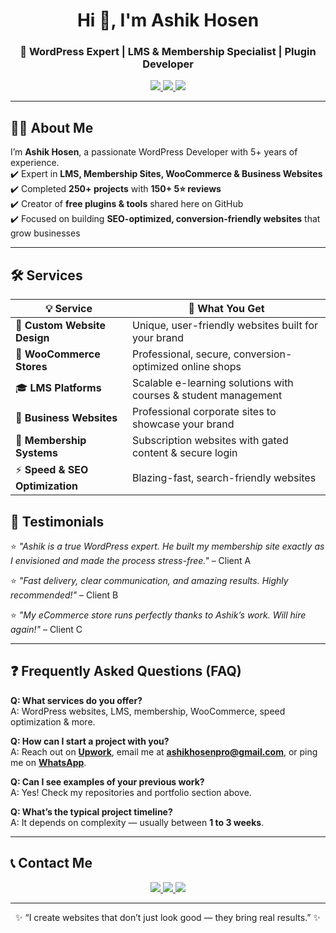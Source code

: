 <!-- HERO SECTION -->
<h1 align="center">Hi 👋, I'm Ashik Hosen</h1>
<h3 align="center">🚀 WordPress Expert | LMS & Membership Specialist | Plugin Developer</h3>

<p align="center">
  <a href="mailto:ashikhosenpro@gmail.com">
    <img src="https://img.shields.io/badge/📩%20Book%20a%20Free%20Call-blue?style=for-the-badge"/>
  </a>
  <a href="https://www.upwork.com/freelancers/~0149dca64e097bb32f">
    <img src="https://img.shields.io/badge/💼%20Hire%20Me%20on%20Upwork-6fda44?style=for-the-badge&logo=upwork&logoColor=white"/>
  </a>
  <a href="https://wa.me/8801728827863">
    <img src="https://img.shields.io/badge/💬%20WhatsApp-25D366?style=for-the-badge&logo=whatsapp&logoColor=white"/>
  </a>
</p>

---

## 👨‍💻 About Me  
I’m **Ashik Hosen**, a passionate WordPress Developer with 5+ years of experience.  
✔️ Expert in **LMS, Membership Sites, WooCommerce & Business Websites**  
✔️ Completed **250+ projects** with **150+ 5⭐ reviews**  
✔️ Creator of **free plugins & tools** shared here on GitHub  
✔️ Focused on building **SEO-optimized, conversion-friendly websites** that grow businesses  

---

## 🛠️ Services  

| 💡 Service | 📌 What You Get |
|------------|----------------|
| 🎨 **Custom Website Design** | Unique, user-friendly websites built for your brand |
| 🛒 **WooCommerce Stores** | Professional, secure, conversion-optimized online shops |
| 🎓 **LMS Platforms** | Scalable e-learning solutions with courses & student management |
| 🏢 **Business Websites** | Professional corporate sites to showcase your brand |
| 🔐 **Membership Systems** | Subscription websites with gated content & secure login |
| ⚡ **Speed & SEO Optimization** | Blazing-fast, search-friendly websites |


## 💬 Testimonials  

⭐ *"Ashik is a true WordPress expert. He built my membership site exactly as I envisioned and made the process stress-free."* – Client A  

⭐ *"Fast delivery, clear communication, and amazing results. Highly recommended!"* – Client B  

⭐ *"My eCommerce store runs perfectly thanks to Ashik’s work. Will hire again!"* – Client C  

---

## ❓ Frequently Asked Questions (FAQ)  

**Q: What services do you offer?**  
A: WordPress websites, LMS, membership, WooCommerce, speed optimization & more.  

**Q: How can I start a project with you?**  
A: Reach out on **[Upwork](https://www.upwork.com/freelancers/~0149dca64e097bb32f)**, email me at **ashikhosenpro@gmail.com**, or ping me on **[WhatsApp](https://wa.me/8801728827863)**.  

**Q: Can I see examples of your previous work?**  
A: Yes! Check my repositories and portfolio section above.  

**Q: What’s the typical project timeline?**  
A: It depends on complexity — usually between **1 to 3 weeks**.  

---

## 📞 Contact Me  

<p align="center">
  <a href="mailto:ashikhosenpro@gmail.com">
    <img src="https://img.shields.io/badge/📩%20Email-D14836?style=for-the-badge&logo=gmail&logoColor=white"/>
  </a>
  <a href="https://www.upwork.com/freelancers/~0149dca64e097bb32f">
    <img src="https://img.shields.io/badge/💼%20Upwork-6fda44?style=for-the-badge&logo=upwork&logoColor=white"/>
  </a>
  <a href="https://wa.me/8801728827863">
    <img src="https://img.shields.io/badge/💬%20WhatsApp-25D366?style=for-the-badge&logo=whatsapp&logoColor=white"/>
  </a>
</p>

---

<p align="center">✨ “I create websites that don’t just look good — they bring real results.” ✨</p>
